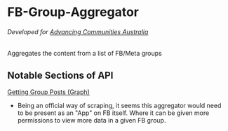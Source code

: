 # FB-Group-Aggregator
###### Developed for [Advancing Communities Australia](https://advancingcommunities.au/)
Aggregates the content from a list of FB/Meta groups

## Notable Sections of API
[Getting Group Posts (Graph)](https://developers.facebook.com/docs/groups-api/guides#getting-group-posts)
- Being an official way of scraping, it seems this aggregator would need to be present as an "App" on FB itself. Where it can be given more permissions to view more data in a given FB group. 
